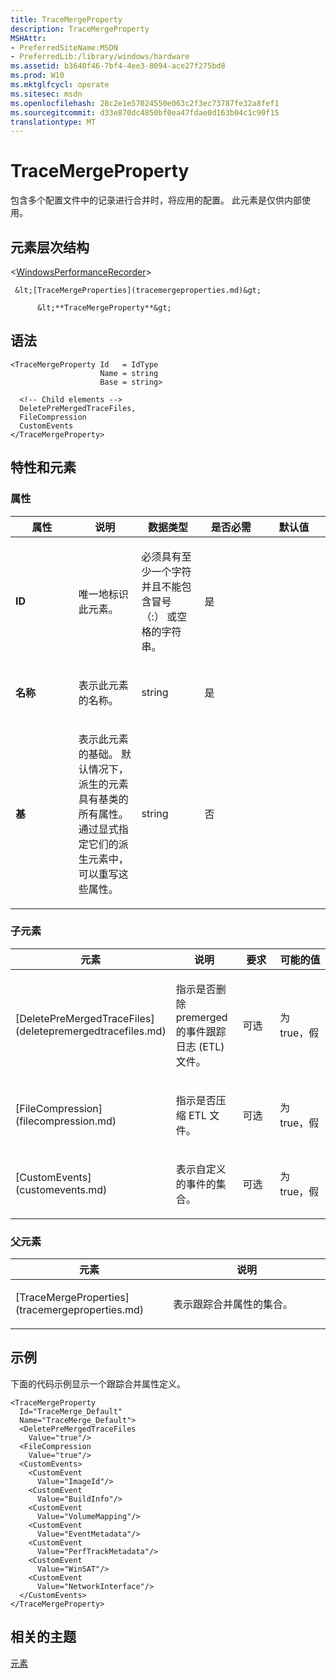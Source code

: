 ```yaml
---
title: TraceMergeProperty
description: TraceMergeProperty
MSHAttr:
- PreferredSiteName:MSDN
- PreferredLib:/library/windows/hardware
ms.assetid: b3640f46-7bf4-4ee3-8094-ace27f275bd8
ms.prod: W10
ms.mktglfcycl: operate
ms.sitesec: msdn
ms.openlocfilehash: 28c2e1e57024550e063c2f3ec73787fe32a8fef1
ms.sourcegitcommit: d33e870dc4850bf0ea47fdae0d163b04c1c90f15
translationtype: MT
---
```

# <a name="tracemergeproperty"></a>TraceMergeProperty


包含多个配置文件中的记录进行合并时，将应用的配置。 此元素是仅供内部使用。

## <a name="element-hierarchy"></a>元素层次结构


&lt;[WindowsPerformanceRecorder](windowsperformancerecorder.md)&gt;

     &lt;[TraceMergeProperties](tracemergeproperties.md)&gt;

          &lt;**TraceMergeProperty**&gt;

## <a name="syntax"></a>语法


``` syntax
<TraceMergeProperty Id   = IdType
                    Name = string
                    Base = string>

  <!-- Child elements -->
  DeletePreMergedTraceFiles,
  FileCompression
  CustomEvents
</TraceMergeProperty>
```

## <a name="attributes-and-elements"></a>特性和元素


### <a name="attributes"></a>属性

<table>
<colgroup>
<col width="20%" />
<col width="20%" />
<col width="20%" />
<col width="20%" />
<col width="20%" />
</colgroup>
<thead>
<tr class="header">
<th>属性</th>
<th>说明</th>
<th>数据类型</th>
<th>是否必需</th>
<th>默认值</th>
</tr>
</thead>
<tbody>
<tr class="odd">
<td><p><strong>ID</strong></p></td>
<td><p>唯一地标识此元素。</p></td>
<td><p>必须具有至少一个字符并且不能包含冒号 （:） 或空格的字符串。</p></td>
<td><p>是</p></td>
<td><p></p></td>
</tr>
<tr class="even">
<td><p><strong>名称</strong></p></td>
<td><p>表示此元素的名称。</p></td>
<td><p>string</p></td>
<td><p>是</p></td>
<td><p></p></td>
</tr>
<tr class="odd">
<td><p><strong>基</strong></p></td>
<td><p>表示此元素的基础。 默认情况下，派生的元素具有基类的所有属性。 通过显式指定它们的派生元素中，可以重写这些属性。</p></td>
<td><p>string</p></td>
<td><p>否</p></td>
<td><p></p></td>
</tr>
</tbody>
</table>

 

### <a name="child-elements"></a>子元素

<table>
<colgroup>
<col width="25%" />
<col width="25%" />
<col width="25%" />
<col width="25%" />
</colgroup>
<thead>
<tr class="header">
<th>元素</th>
<th>说明</th>
<th>要求</th>
<th>可能的值</th>
</tr>
</thead>
<tbody>
<tr class="odd">
<td><p>[DeletePreMergedTraceFiles](deletepremergedtracefiles.md)</p></td>
<td><p>指示是否删除 premerged 的事件跟踪日志 (ETL) 文件。</p></td>
<td><p>可选</p></td>
<td><p>为 true，假</p></td>
</tr>
<tr class="even">
<td><p>[FileCompression](filecompression.md)</p></td>
<td><p>指示是否压缩 ETL 文件。</p></td>
<td><p>可选</p></td>
<td><p>为 true，假</p></td>
</tr>
<tr class="odd">
<td><p>[CustomEvents](customevents.md)</p></td>
<td><p>表示自定义的事件的集合。</p></td>
<td><p>可选</p></td>
<td><p>为 true，假</p></td>
</tr>
</tbody>
</table>

 

### <a name="parent-elements"></a>父元素

<table>
<colgroup>
<col width="50%" />
<col width="50%" />
</colgroup>
<thead>
<tr class="header">
<th>元素</th>
<th>说明</th>
</tr>
</thead>
<tbody>
<tr class="odd">
<td><p>[TraceMergeProperties](tracemergeproperties.md)</p></td>
<td><p>表示跟踪合并属性的集合。</p></td>
</tr>
</tbody>
</table>

 

## <a name="example"></a>示例


下面的代码示例显示一个跟踪合并属性定义。

``` syntax
<TraceMergeProperty
  Id="TraceMerge_Default"
  Name="TraceMerge_Default">
  <DeletePreMergedTraceFiles
    Value="true"/>
  <FileCompression
    Value="true"/>
  <CustomEvents>
    <CustomEvent
      Value="ImageId"/>
    <CustomEvent
      Value="BuildInfo"/>
    <CustomEvent
      Value="VolumeMapping"/>
    <CustomEvent
      Value="EventMetadata"/>
    <CustomEvent
      Value="PerfTrackMetadata"/>
    <CustomEvent
      Value="WinSAT"/>
    <CustomEvent
      Value="NetworkInterface"/>
  </CustomEvents>
</TraceMergeProperty>
```

## <a name="related-topics"></a>相关的主题


[元素](elements.md)

 

 







